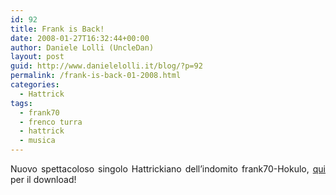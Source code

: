```yaml
---
id: 92
title: Frank is Back!
date: 2008-01-27T16:32:44+00:00
author: Daniele Lolli (UncleDan)
layout: post
guid: http://www.danielelolli.it/blog/?p=92
permalink: /frank-is-back-01-2008.html
categories:
  - Hattrick
tags:
  - frank70
  - frenco turra
  - hattrick
  - musica
---
```

<p align="justify">
  Nuovo spettacoloso singolo Hattrickiano dell&#8217;indomito frank70-Hokulo, <a title="Normal (Singolo)" href="http://www.danielelolli.it/frank70-hattrick-music/singoli-e-inediti">qui</a> per il download!
</p>